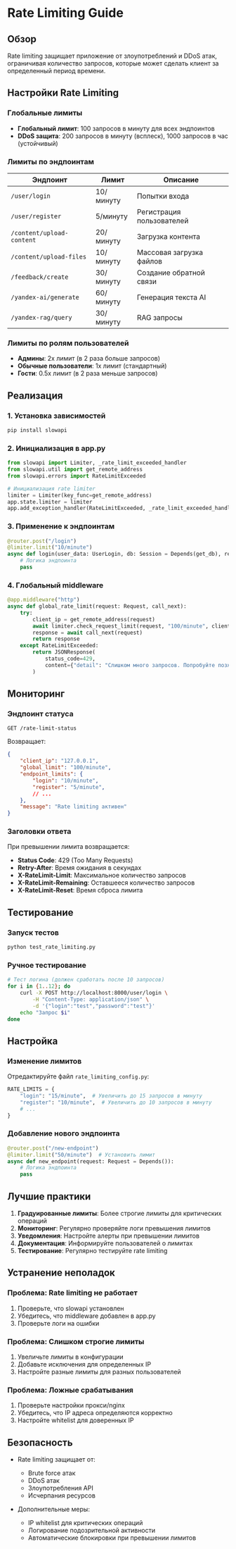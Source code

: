 # Rate Limiting Guide

## Обзор

Rate limiting защищает приложение от злоупотреблений и DDoS атак, ограничивая количество запросов, которые может сделать клиент за определенный период времени.

## Настройки Rate Limiting

### Глобальные лимиты

- **Глобальный лимит**: 100 запросов в минуту для всех эндпоинтов
- **DDoS защита**: 200 запросов в минуту (всплеск), 1000 запросов в час (устойчивый)

### Лимиты по эндпоинтам

| Эндпоинт | Лимит | Описание |
|----------|-------|----------|
| `/user/login` | 10/минуту | Попытки входа |
| `/user/register` | 5/минуту | Регистрация пользователей |
| `/content/upload-content` | 20/минуту | Загрузка контента |
| `/content/upload-files` | 10/минуту | Массовая загрузка файлов |
| `/feedback/create` | 30/минуту | Создание обратной связи |
| `/yandex-ai/generate` | 60/минуту | Генерация текста AI |
| `/yandex-rag/query` | 30/минуту | RAG запросы |

### Лимиты по ролям пользователей

- **Админы**: 2x лимит (в 2 раза больше запросов)
- **Обычные пользователи**: 1x лимит (стандартный)
- **Гости**: 0.5x лимит (в 2 раза меньше запросов)

## Реализация

### 1. Установка зависимостей

```bash
pip install slowapi
```

### 2. Инициализация в app.py

```python
from slowapi import Limiter, _rate_limit_exceeded_handler
from slowapi.util import get_remote_address
from slowapi.errors import RateLimitExceeded

# Инициализация rate limiter
limiter = Limiter(key_func=get_remote_address)
app.state.limiter = limiter
app.add_exception_handler(RateLimitExceeded, _rate_limit_exceeded_handler)
```

### 3. Применение к эндпоинтам

```python
@router.post("/login")
@limiter.limit("10/minute")
async def login(user_data: UserLogin, db: Session = Depends(get_db), request: Request = Depends()):
    # Логика эндпоинта
    pass
```

### 4. Глобальный middleware

```python
@app.middleware("http")
async def global_rate_limit(request: Request, call_next):
    try:
        client_ip = get_remote_address(request)
        await limiter.check_request_limit(request, "100/minute", client_ip)
        response = await call_next(request)
        return response
    except RateLimitExceeded:
        return JSONResponse(
            status_code=429,
            content={"detail": "Слишком много запросов. Попробуйте позже."}
        )
```

## Мониторинг

### Эндпоинт статуса

```
GET /rate-limit-status
```

Возвращает:
```json
{
    "client_ip": "127.0.0.1",
    "global_limit": "100/minute",
    "endpoint_limits": {
        "login": "10/minute",
        "register": "5/minute",
        // ...
    },
    "message": "Rate limiting активен"
}
```

### Заголовки ответа

При превышении лимита возвращается:
- **Status Code**: 429 (Too Many Requests)
- **Retry-After**: Время ожидания в секундах
- **X-RateLimit-Limit**: Максимальное количество запросов
- **X-RateLimit-Remaining**: Оставшееся количество запросов
- **X-RateLimit-Reset**: Время сброса лимита

## Тестирование

### Запуск тестов

```bash
python test_rate_limiting.py
```

### Ручное тестирование

```bash
# Тест логина (должен сработать после 10 запросов)
for i in {1..12}; do
    curl -X POST http://localhost:8000/user/login \
        -H "Content-Type: application/json" \
        -d '{"login":"test","password":"test"}'
    echo "Запрос $i"
done
```

## Настройка

### Изменение лимитов

Отредактируйте файл `rate_limiting_config.py`:

```python
RATE_LIMITS = {
    "login": "15/minute",  # Увеличить до 15 запросов в минуту
    "register": "10/minute",  # Увеличить до 10 запросов в минуту
    # ...
}
```

### Добавление нового эндпоинта

```python
@router.post("/new-endpoint")
@limiter.limit("50/minute")  # Установить лимит
async def new_endpoint(request: Request = Depends()):
    # Логика эндпоинта
    pass
```

## Лучшие практики

1. **Градуированные лимиты**: Более строгие лимиты для критических операций
2. **Мониторинг**: Регулярно проверяйте логи превышения лимитов
3. **Уведомления**: Настройте алерты при превышении лимитов
4. **Документация**: Информируйте пользователей о лимитах
5. **Тестирование**: Регулярно тестируйте rate limiting

## Устранение неполадок

### Проблема: Rate limiting не работает

1. Проверьте, что slowapi установлен
2. Убедитесь, что middleware добавлен в app.py
3. Проверьте логи на ошибки

### Проблема: Слишком строгие лимиты

1. Увеличьте лимиты в конфигурации
2. Добавьте исключения для определенных IP
3. Настройте разные лимиты для разных пользователей

### Проблема: Ложные срабатывания

1. Проверьте настройки прокси/nginx
2. Убедитесь, что IP адреса определяются корректно
3. Настройте whitelist для доверенных IP

## Безопасность

- Rate limiting защищает от:
  - Brute force атак
  - DDoS атак
  - Злоупотребления API
  - Исчерпания ресурсов

- Дополнительные меры:
  - IP whitelist для критических операций
  - Логирование подозрительной активности
  - Автоматические блокировки при превышении лимитов

